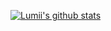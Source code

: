 
 <!--[![Readme Card](https://github-readme-stats.vercel.app/api/pin/?theme=noctis_minimus&layout=compact&username=arealclimber&repo=nft-playground)](https://github.com/arealclimber/nft-playground)
<!--[![Readme Card](https://github-readme-stats.vercel.app/api/pin/?theme=noctis_minimus&layout=compact&username=arealclimber&repo=Blogs)](https://github.com/arealclimber/Blogs)
[![Readme Card](https://github-readme-stats.vercel.app/api/pin/?theme=noctis_minimus&layout=compact&username=arealclimber&repo=DeFi-Developer-Road-Map)](https://github.com/arealclimber/DeFi-Developer-Road-Map)
[![Readme Card](https://github-readme-stats.vercel.app/api/pin/?theme=noctis_minimus&layout=compact&username=arealclimber&repo=eattheblocks)](https://github.com/arealclimber/eattheblocks) -->



<!-- ### About Me  -->


<!-- **arealclimber/arealclimber** is a ✨ _special_ ✨ repository because its `README.md` (this file) appears on your GitHub profile.

Here are some ideas to get you started:

- 🔭 I’m currently working on ...
- 🌱 I’m currently learning ...
- 👯 I’m looking to collaborate on ...
- 🤔 I’m looking for help with ...
- 💬 Ask me about ...
- 📫 How to reach me: ...
- 😄 Pronouns: ...
- ⚡ Fun fact: ...
 -->


[![Lumii's github stats](https://github-readme-stats.vercel.app/api?username=arealclimber&show_icons=true&count_private=true&theme=noctis_minimus)](https://github.com/arealclimber?tab=repositories)  
<!-- [![Top Langs](https://github-readme-stats.vercel.app/api/top-langs/?username=arealclimber&layout=compact&theme=noctis_minimus)](https://github.com/arealclimber?tab=repositories) -->
